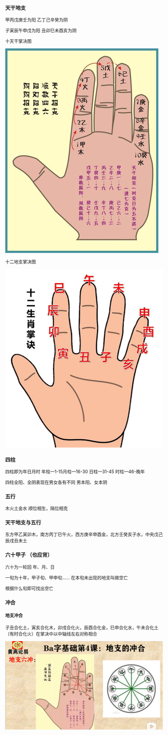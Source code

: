 ### 天干地支

甲丙戊庚壬为阳 乙丁己辛癸为阴

子寅辰午申戊为阳 丑卯巳未酉亥为阴

十天干掌决图

![十天干掌决图](../assets/基础/十天干掌决图.jpeg)

十二地支掌决图

![十二地支掌决图](../assets/基础/十二地支掌决图.jpg)

### 四柱

四柱即为年日月时 年柱—1-15月柱—16-30 日柱—31-45 时柱—46-晚年

四柱全阳、全阴表现在男女各有不同 男本阳、女本阴

### 五行

木火土金水 顺位相生，隔位相克

### 天干地支与五行

东方甲乙寅卯木，南方丙丁巳午火，西方庚辛申酉金，北方壬癸亥子水，中央戊己辰戌丑未土

### 六十甲子 （也应背）

六十为一轮回 年、月、日

一旬为十年，甲子旬、甲申旬…… 在本旬未出现的地支叫做空亡

根据什么旬即可找出空亡

### 冲合

#### 地支冲合

子丑合化土，寅亥合化木，卯戌合化火，辰酉合化金，巳申合化水，午未合化土（有时合化火）在掌决中以中轴线左右对称相合



![地支六冲](../assets/基础/地支六冲.png)